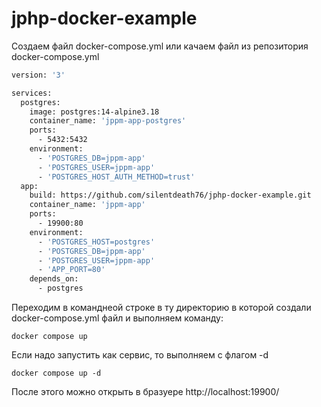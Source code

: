 # jphp-docker-example

Создаем файл docker-compose.yml или качаем файл из репозитория docker-compose.yml

```dockerfile
version: '3'

services:
  postgres:
    image: postgres:14-alpine3.18
    container_name: 'jppm-app-postgres'
    ports:
      - 5432:5432
    environment:
      - 'POSTGRES_DB=jppm-app'
      - 'POSTGRES_USER=jppm-app'
      - 'POSTGRES_HOST_AUTH_METHOD=trust'
  app:
    build: https://github.com/silentdeath76/jphp-docker-example.git
    container_name: 'jppm-app'
    ports:
      - 19900:80
    environment:
      - 'POSTGRES_HOST=postgres'
      - 'POSTGRES_DB=jppm-app'
      - 'POSTGRES_USER=jppm-app'
      - 'APP_PORT=80'
    depends_on:
      - postgres
```

Переходим в команднеой строке в ту директорию в которой создали docker-compose.yml файл и выполняем команду:
```shell
docker compose up
```

Если надо запустить как сервис, то выполняем с флагом -d
```shell
docker compose up -d
```

После этого можно открыть в бразуере http://localhost:19900/